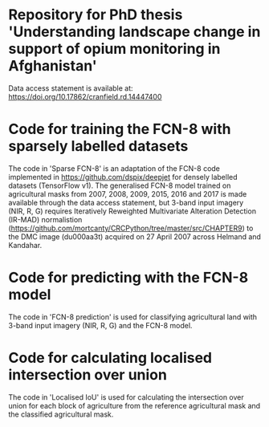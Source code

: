 # Repository for PhD thesis 'Understanding landscape change in support of opium monitoring in Afghanistan'
Data access statement is available at: https://doi.org/10.17862/cranfield.rd.14447400 

# Code for training the FCN-8 with sparsely labelled datasets
The code in 'Sparse FCN-8' is an adaptation of the FCN-8 code implemented in https://github.com/dspix/deepjet for densely labelled datasets (TensorFlow v1). The generalised FCN-8 model trained on agricultural masks from 2007, 2008, 2009, 2015, 2016 and 2017 is made available through the data access statement, but 3-band input imagery (NIR, R, G) requires Iteratively Reweighted Multivariate Alteration Detection (IR-MAD) normalistion (https://github.com/mortcanty/CRCPython/tree/master/src/CHAPTER9) to the DMC image (du000aa3t) acquired on 27 April 2007 across Helmand and Kandahar.

# Code for predicting with the FCN-8 model
The code in 'FCN-8 prediction' is used for classifying agricultural land with 3-band input imagery (NIR, R, G) and the FCN-8 model.

# Code for calculating localised intersection over union
The code in 'Localised IoU' is used for calculating the intersection over union for each block of agriculture from the reference agricultural mask and the classified agricultural mask.
